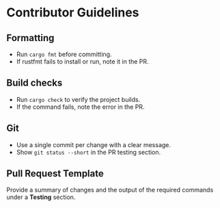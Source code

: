 # Contributor Guidelines

## Formatting
- Run `cargo fmt` before committing.
- If rustfmt fails to install or run, note it in the PR.

## Build checks
- Run `cargo check` to verify the project builds.
- If the command fails, note the error in the PR.

## Git
- Use a single commit per change with a clear message.
- Show `git status --short` in the PR testing section.

## Pull Request Template
Provide a summary of changes and the output of the required commands under a **Testing** section.
